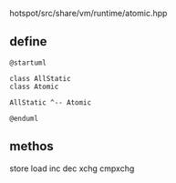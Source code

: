 hotspot/src/share/vm/runtime/atomic.hpp

## define
```plantuml
@startuml

class AllStatic
class Atomic

AllStatic ^-- Atomic

@enduml
```

## methos
store
load
inc
dec
xchg
cmpxchg

